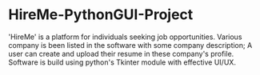# HireMe-PythonGUI-Project
'HireMe' is a platform for individuals seeking job opportunities. Various company is been listed in the software with some company description; A user can create and upload their resume in these company's profile. Software is build using python's Tkinter module with effective UI/UX.
